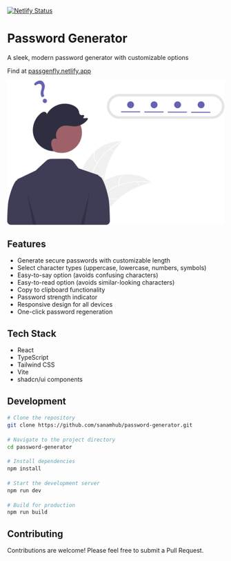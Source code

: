 [![Netlify Status](https://api.netlify.com/api/v1/badges/d7e4210e-05a7-4f98-adba-154a9ef643c1/deploy-status)](https://app.netlify.com/sites/passgenfly/deploys)

# Password Generator

A sleek, modern password generator with customizable options

Find at [passgenfly.netlify.app](https://passgenfly.netlify.app)

![PassGen Thumb](public/passgenthumb.svg)

## Features

- Generate secure passwords with customizable length
- Select character types (uppercase, lowercase, numbers, symbols)
- Easy-to-say option (avoids confusing characters)
- Easy-to-read option (avoids similar-looking characters)
- Copy to clipboard functionality
- Password strength indicator
- Responsive design for all devices
- One-click password regeneration

## Tech Stack

- React
- TypeScript
- Tailwind CSS
- Vite
- shadcn/ui components

## Development

```sh
# Clone the repository
git clone https://github.com/sanamhub/password-generator.git

# Navigate to the project directory
cd password-generator

# Install dependencies
npm install

# Start the development server
npm run dev

# Build for production
npm run build
```

## Contributing

Contributions are welcome! Please feel free to submit a Pull Request.
